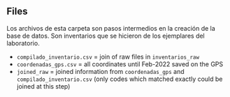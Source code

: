## Files 

Los archivos de esta carpeta son pasos intermedios en la creación de la base de datos. Son inventarios que se hicieron de los ejemplares del laboratorio. 

- ``compilado_inventario.csv`` = join of raw files in ``inventarios_raw``
- ``coordenadas_gps.csv`` = all coordinates until Feb-2022 saved on the GPS
- ``joined_raw`` = joined information from ``coordenadas_gps`` and ``compilado_inventario.csv`` (only codes which matched exactly could be joined at this step)
